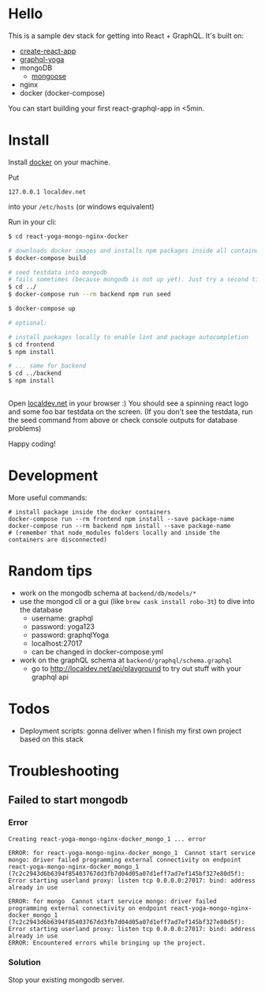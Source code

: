# Hello
This is a sample dev stack for getting into React + GraphQL. It's built on:
* [create-react-app](https://github.com/facebook/create-react-app)
* [graphql-yoga](https://github.com/prisma/graphql-yoga)
* mongoDB
    * [mongoose](https://github.com/Automattic/mongoose)
* nginx
* docker (docker-compose)

You can start building your first react-graphql-app in <5min.

# Install
Install [docker](https://www.docker.com/) on your machine.

Put 
```
127.0.0.1 localdev.net
```
into your `/etc/hosts` (or windows equivalent)

Run in your cli:
```bash
$ cd react-yoga-mongo-nginx-docker

# downloads docker images and installs npm packages inside all containers
$ docker-compose build 

# seed testdata into mongodb
# fails sometimes (because mongodb is not up yet). Just try a second time.
$ cd ../
$ docker-compose run --rm backend npm run seed

$ docker-compose up    

# optional:

# install packages locally to enable lint and package autocompletion
$ cd frontend 
$ npm install   

# ... same for backend                            
$ cd ../backend
$ npm install           
                
```

Open [localdev.net](localdev.net) in your browser :)
You should see a spinning react logo and some foo bar testdata on the screen.
(If you don't see the testdata, run the seed command from above or check console outputs for database problems)

Happy coding!

# Development
More useful commands:
```
# install package inside the docker containers
docker-compose run --rm frontend npm install --save package-name
docker-compose run --rm backend npm install --save package-name
# (remember that node_modules folders locally and inside the containers are disconnected)
```

# Random tips
* work on the mongodb schema at `backend/db/models/*`
* use the mongod cli or a gui (like `brew cask install robo-3t`) to dive into the database
    * username: graphql
    * password: yoga123
    * password: graphqlYoga
    * localhost:27017
    * can be changed in docker-compose.yml
* work on the graphQL schema at `backend/graphql/schema.graphql`
    * go to http://localdev.net/api/playground to try out stuff with your graphql api


# Todos
* Deployment scripts: gonna deliver when I finish my first own project based on this stack


# Troubleshooting

## Failed to start mongodb
### Error
```
Creating react-yoga-mongo-nginx-docker_mongo_1 ... error

ERROR: for react-yoga-mongo-nginx-docker_mongo_1  Cannot start service mongo: driver failed programming external connectivity on endpoint react-yoga-mongo-nginx-docker_mongo_1 (7c2c2943d6b6394f85403767dd3fb7d04d05a07d1eff7ad7ef145bf327e80d5f): Error starting userland proxy: listen tcp 0.0.0.0:27017: bind: address already in use

ERROR: for mongo  Cannot start service mongo: driver failed programming external connectivity on endpoint react-yoga-mongo-nginx-docker_mongo_1 (7c2c2943d6b6394f85403767dd3fb7d04d05a07d1eff7ad7ef145bf327e80d5f): Error starting userland proxy: listen tcp 0.0.0.0:27017: bind: address already in use
ERROR: Encountered errors while bringing up the project.
```

### Solution
Stop your existing mongodb server.